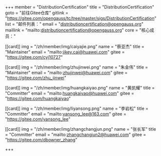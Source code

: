 +++
member = "DistributionCertification"
title = "DistributionCertification"
goto = "前往Gitee仓库"
gitlink = "https://gitee.com/opengauss/tc/tree/master/sigs/DistributionCertification"
list = "邮件列表："
email = "distributioncertification@opengauss.org"
maillink = "mailto:distributioncertification@opengauss.org"
core = "核心成员："


[[card]]
img = "/zh/member/img/caiyajie.png"
name = "蔡亚杰"
title = "Maintainer"
email = "mailto:jikey.cai@huawei.com"
gitee = "https://gitee.com/cyj10727"

[[card]]
img = "/zh/member/img/zhujinwei.png"
name = "朱金伟"
title = "Maintainer"
email = "mailto:zhujinwei@huawei.com"
gitee = "https://gitee.com/zhu_jinwei"

[[card]]
img = "/zh/member/img/huangkaiyao.png"
name = "黄凯耀"
title = "Committer"
email = "mailto:huangkaiyao@huawei.com"
gitee = "https://gitee.com/huangkaiyao"

[[card]]
img = "/zh/member/img/liyansong.png"
name = "李岩松"
title = "Committer"
email = "mailto:yansong_lee@163.com"
gitee = "https://gitee.com/yansong_lee"

[[card]]
img = "/zh/member/img/zhangchangjun.png"
name = "张长军"
title = "Committer"
email = "mailto:zhangchangjun2@huawei.com"
gitee = "https://gitee.com/dbowner_zhang"

+++